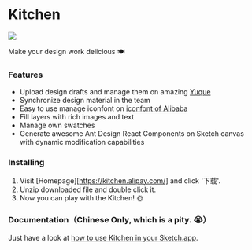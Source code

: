 # Kitchen

![](https://gw.alipayobjects.com/zos/rmsportal/LFooOLwmxGLsltmUjTAP.svg)

Make your design work delicious 🍽

### Features

- Upload design drafts and manage them on amazing [Yuque](https://yuque.com/)
- Synchronize design material in the team
- Easy to use manage iconfont on [iconfont of Alibaba](http://www.iconfont.cn/)
- Fill layers with rich images and text
- Manage own swatches
- Generate awesome Ant Design React Components on Sketch canvas with dynamic modification capabilities

### Installing

1. Visit [Homepage][https://kitchen.alipay.com/] and click '下载'.
2. Unzip downloaded file and double click it.
3. Now you can play with the Kitchen! 🌞

### Documentation（Chinese Only, which is a pity. 😭）

Just have a look at [how to use Kitchen in your Sketch.app](https://yuque.com/yuque/help/koe3wi).
